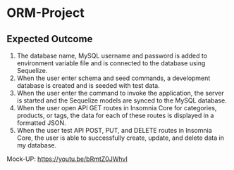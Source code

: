 # ORM-Project

## Expected Outcome
1. The database name, MySQL username and password is added to environment variable file and is connected to the database using Sequelize.
2. When the user enter schema and seed commands, a development database is created and is seeded with test data.
3. When the user enter the command to invoke the application, the server is started and the Sequelize models are synced to the MySQL database.
4. When the user open API GET routes in Insomnia Core for categories, products, or tags, the data for each of these routes is displayed in a formatted JSON.
5. When the user test API POST, PUT, and DELETE routes in Insomnia Core, the user is able to successfully create, update, and delete data in my database.


Mock-UP:
https://youtu.be/bRmtZ0JWhvI
